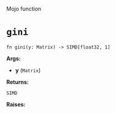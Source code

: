 Mojo function

# `gini`

```mojo
fn gini(y: Matrix) -> SIMD[float32, 1]
```

**Args:**

- **y** (`Matrix`)

**Returns:**

`SIMD`

**Raises:**

